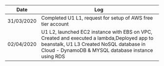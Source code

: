 | Date |  Log  |
| ------------- | ------------- |
|  31/03/2020 |  Completed U1 L1, request for setup of AWS free tier account |
| 02/04/2020 | U1 L2, launched EC2 instance with EBS on VPC, Created and executed a lambda,Deployed app to beanstalk, U1 L3 Created NoSQL database in Cloud - DynamoDB & MYSQL database instance using RDS | 